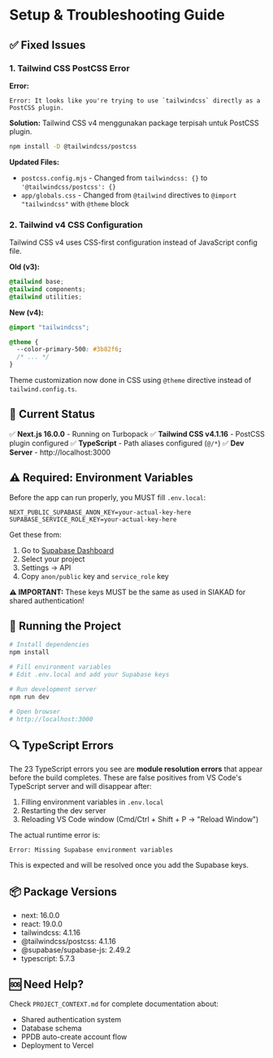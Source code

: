 # Setup & Troubleshooting Guide

## ✅ Fixed Issues

### 1. Tailwind CSS PostCSS Error

**Error:**
```
Error: It looks like you're trying to use `tailwindcss` directly as a PostCSS plugin.
```

**Solution:**
Tailwind CSS v4 menggunakan package terpisah untuk PostCSS plugin.

```bash
npm install -D @tailwindcss/postcss
```

**Updated Files:**
- `postcss.config.mjs` - Changed from `tailwindcss: {}` to `'@tailwindcss/postcss': {}`
- `app/globals.css` - Changed from `@tailwind` directives to `@import "tailwindcss"` with `@theme` block

### 2. Tailwind v4 CSS Configuration

Tailwind CSS v4 uses CSS-first configuration instead of JavaScript config file.

**Old (v3):**
```css
@tailwind base;
@tailwind components;
@tailwind utilities;
```

**New (v4):**
```css
@import "tailwindcss";

@theme {
  --color-primary-500: #3b82f6;
  /* ... */
}
```

Theme customization now done in CSS using `@theme` directive instead of `tailwind.config.ts`.

## 📝 Current Status

✅ **Next.js 16.0.0** - Running on Turbopack
✅ **Tailwind CSS v4.1.16** - PostCSS plugin configured
✅ **TypeScript** - Path aliases configured (`@/*`)
✅ **Dev Server** - http://localhost:3000

## ⚠️ Required: Environment Variables

Before the app can run properly, you MUST fill `.env.local`:

```env
NEXT_PUBLIC_SUPABASE_ANON_KEY=your-actual-key-here
SUPABASE_SERVICE_ROLE_KEY=your-actual-key-here
```

Get these from:
1. Go to [Supabase Dashboard](https://supabase.com/dashboard)
2. Select your project
3. Settings → API
4. Copy `anon/public` key and `service_role` key

**⚠️ IMPORTANT:** These keys MUST be the same as used in SIAKAD for shared authentication!

## 🚀 Running the Project

```bash
# Install dependencies
npm install

# Fill environment variables
# Edit .env.local and add your Supabase keys

# Run development server
npm run dev

# Open browser
# http://localhost:3000
```

## 🔍 TypeScript Errors

The 23 TypeScript errors you see are **module resolution errors** that appear before the build completes. These are false positives from VS Code's TypeScript server and will disappear after:

1. Filling environment variables in `.env.local`
2. Restarting the dev server
3. Reloading VS Code window (Cmd/Ctrl + Shift + P → "Reload Window")

The actual runtime error is:
```
Error: Missing Supabase environment variables
```

This is expected and will be resolved once you add the Supabase keys.

## 📦 Package Versions

- next: 16.0.0
- react: 19.0.0
- tailwindcss: 4.1.16
- @tailwindcss/postcss: 4.1.16
- @supabase/supabase-js: 2.49.2
- typescript: 5.7.3

## 🆘 Need Help?

Check `PROJECT_CONTEXT.md` for complete documentation about:
- Shared authentication system
- Database schema
- PPDB auto-create account flow
- Deployment to Vercel
